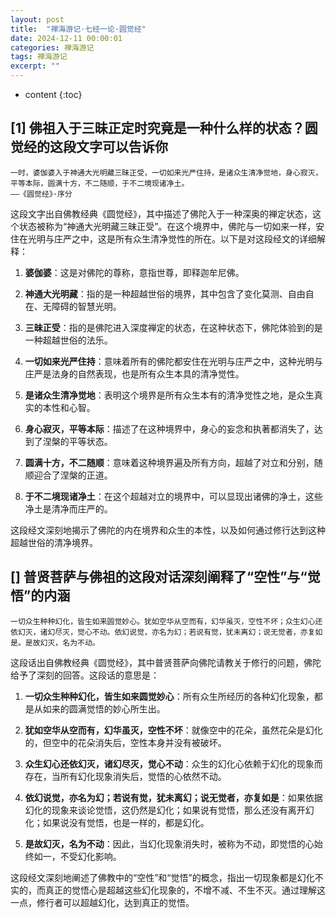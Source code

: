 ```yaml
---
layout: post
title:  "禅海游记·七经一论·圆觉经"
date: 2024-12-11 00:00:01
categories: 禅海游记
tags: 禅海游记
excerpt: ""
---
```


* content
{:toc}


## [1] 佛祖入于三昧正定时究竟是一种什么样的状态？圆觉经的这段文字可以告诉你
```
一时，婆伽婆入于神通大光明藏三昧正受，一切如来光严住持，是诸众生清净觉地，身心寂灭，平等本际，圆满十方，不二随顺，于不二境现诸净土。
——《圆觉经》·序分
```
这段文字出自佛教经典《圆觉经》，其中描述了佛陀入于一种深奥的禅定状态，这个状态被称为“神通大光明藏三昧正受”。在这个境界中，佛陀与一切如来一样，安住在光明与庄严之中，这是所有众生清净觉性的所在。以下是对这段经文的详细解释：

1. **婆伽婆**：这是对佛陀的尊称，意指世尊，即释迦牟尼佛。

2. **神通大光明藏**：指的是一种超越世俗的境界，其中包含了变化莫测、自由自在、无障碍的智慧光明。

3. **三昧正受**：指的是佛陀进入深度禅定的状态，在这种状态下，佛陀体验到的是一种超越世俗的法乐。

4. **一切如来光严住持**：意味着所有的佛陀都安住在光明与庄严之中，这种光明与庄严是法身的自然表现，也是所有众生本具的清净觉性。

5. **是诸众生清净觉地**：表明这个境界是所有众生本有的清净觉性之地，是众生真实的本性和心智。

6. **身心寂灭，平等本际**：描述了在这种境界中，身心的妄念和执著都消失了，达到了涅槃的平等状态。

7. **圆满十方，不二随顺**：意味着这种境界遍及所有方向，超越了对立和分别，随顺迎合了涅槃的正道。

8. **于不二境现诸净土**：在这个超越对立的境界中，可以显现出诸佛的净土，这些净土是清净而庄严的。

这段经文深刻地揭示了佛陀的内在境界和众生的本性，以及如何通过修行达到这种超越世俗的清净境界。





## [] 普贤菩萨与佛祖的这段对话深刻阐释了“空性”与“觉悟”的内涵
```
一切众生种种幻化，皆生如来圆觉妙心。犹如空华从空而有，幻华虽灭，空性不坏；众生幻心还依幻灭，诸幻尽灭，觉心不动。依幻说觉，亦名为幻；若说有觉，犹未离幻；说无觉者，亦复如是。是故幻灭，名为不动。
```

这段话出自佛教经典《圆觉经》，其中普贤菩萨向佛陀请教关于修行的问题，佛陀给予了深刻的回答。这段话的意思是：

1. **一切众生种种幻化，皆生如来圆觉妙心**：所有众生所经历的各种幻化现象，都是从如来的圆满觉悟的妙心所生出。

2. **犹如空华从空而有，幻华虽灭，空性不坏**：就像空中的花朵，虽然花朵是幻化的，但空中的花朵消失后，空性本身并没有被破坏。

3. **众生幻心还依幻灭，诸幻尽灭，觉心不动**：众生的幻化心依赖于幻化的现象而存在，当所有幻化现象消失后，觉悟的心依然不动。

4. **依幻说觉，亦名为幻；若说有觉，犹未离幻；说无觉者，亦复如是**：如果依据幻化的现象来谈论觉悟，这仍然是幻化；如果说有觉悟，那么还没有离开幻化；如果说没有觉悟，也是一样的，都是幻化。

5. **是故幻灭，名为不动**：因此，当幻化现象消失时，被称为不动，即觉悟的心始终如一，不受幻化影响。

这段经文深刻地阐述了佛教中的“空性”和“觉悟”的概念，指出一切现象都是幻化不实的，而真正的觉悟心是超越这些幻化现象的，不增不减、不生不灭。通过理解这一点，修行者可以超越幻化，达到真正的觉悟。







